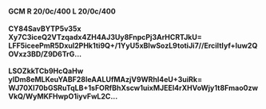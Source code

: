 #### GCM R 20/0c/400 L 20/0c/400
**CY84SavBYTP5v35x**<br/>**Xy7C3iceQ2VTzqadx4ZH4AJ3Uy8FnpcPj3ArHCRTJkU=**<br/>**LFF5iceePmR5Dxul2PHk1ti9Q+/1YyU5xBIwSozL9totiJi7//ErciItIyf+Iuw2QOVxz3BD/Z9D6TrG...**<br/><br/>
**LSOZkkTCb9HcQaHw**<br/>**yIDm8eMLKeuYABF28leAALUfMAzjV9WRhl4eU+3uiRk=**<br/>**WJ70XI70bGSRuTqLB+1sFORfBhXscw1uixMJEEI4rXHVoWjy1t8Fmao0zwVkQ/WyMKFHwpO1iyvFwL2C...**